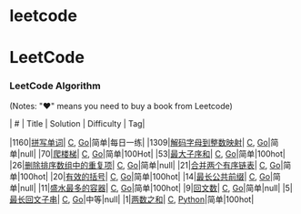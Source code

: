 # leetcode
LeetCode
========

### LeetCode Algorithm

(Notes: "&hearts;" means you need to buy a book from Leetcode)


| # | Title | Solution | Difficulty | Tag|

|1160|[拼写单词](https://leetcode-cn.com/problems/find-words-that-can-be-formed-by-characters/)| [C](./algorithms/cpp/twoSum/twoSum.cpp), [Go](./algorithms/golang/twoSum/twoSum.go)|简单|每日一练|
|1309|[解码字母到整数映射](https://leetcode-cn.com/problems/decrypt-string-from-alphabet-to-integer-mapping/)| [C](./algorithms/cpp/twoSum/twoSum.cpp), [Go](./algorithms/golang/twoSum/twoSum.go)|简单|null|
|70|[爬楼梯](https://leetcode-cn.com/problems/climbing-stairs/)| [C](./algorithms/cpp/twoSum/twoSum.cpp), [Go](./algorithms/golang/twoSum/twoSum.go)|简单|100Hot|
|53|[最大子序和](https://leetcode-cn.com/problems/maximum-subarray/)| [C](./algorithms/cpp/twoSum/twoSum.cpp), [Go](./algorithms/golang/twoSum/twoSum.go)|简单|100hot|
|26|[删除排序数组中的重复项](https://leetcode-cn.com/problems/remove-duplicates-from-sorted-array/)| [C](./algorithms/cpp/twoSum/twoSum.cpp), [Go](./algorithms/golang/twoSum/twoSum.go)|简单|null|
|21|[合并两个有序链表](https://leetcode-cn.com/problems/merge-two-sorted-lists/)| [C](./algorithms/cpp/twoSum/twoSum.cpp), [Go](./algorithms/golang/twoSum/twoSum.go)|简单|100hot|
|20|[有效的括号](https://leetcode-cn.com/problems/valid-parentheses/)| [C](./algorithms/cpp/twoSum/twoSum.cpp), [Go](./algorithms/golang/twoSum/twoSum.go)|简单|100hot|
|14|[最长公共前缀](https://leetcode-cn.com/problems/longest-common-prefix/)| [C](./algorithms/cpp/twoSum/twoSum.cpp), [Go](./algorithms/golang/twoSum/twoSum.go)|简单|null|
|11|[盛水最多的容器](https://leetcode-cn.com/problems/container-with-most-water/)| [C](./algorithms/cpp/twoSum/twoSum.cpp), [Go](./algorithms/golang/twoSum/twoSum.go)|简单|100hot|
|9|[回文数](https://leetcode-cn.com/problems/palindrome-number/)| [C](./algorithms/cpp/twoSum/twoSum.cpp), [Go](./algorithms/golang/twoSum/twoSum.go)|简单|null|
|5|[最长回文子串](https://leetcode-cn.com/problems/longest-palindromic-substring/)| [C](./algorithms/cpp/twoSum/twoSum.cpp), [Go](./algorithms/golang/twoSum/twoSum.go)|中等|null|
|1|[两数之和](https://leetcode.com/problems/two-sum/)| [C](./C/01_TwoSum/twosum.c), [Python](./Python/01TwoSum/twosum.py)|简单|100hot|

